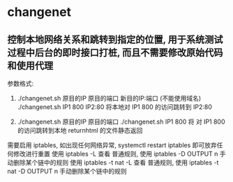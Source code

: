 # changenet
## 控制本地网络关系和跳转到指定的位置,  用于系统测试过程中后台的即时接口打桩,  而且不需要修改原始代码和使用代理

参数格式: 

1) ./changenet.sh  原目的IP 原目的端口 新目的IP:端口  (不能使用域名)
 ./changenet.sh IP1 800 IP2:80
将本地对 IP1 800 的访问跳转到 IP2:80

2) ./changenet.sh  原目的IP 原目的端口
 ./changenet.sh IP1 800
将 对 IP1 800 的访问跳转到本地 returnhtml 的文件静态返回

需要启用 iptables,  如出现任何网络异常, systemctl restart iptables   即可放弃任何修改进行重置 
使用 iptables -L 查看 普通规则,  使用 iptables -D OUTPUT n 手动删除某个链中的规则 
使用 iptables -t nat -L 查看 普通规则,  使用 iptables -t nat -D OUTPUT n 手动删除某个链中的规则 
